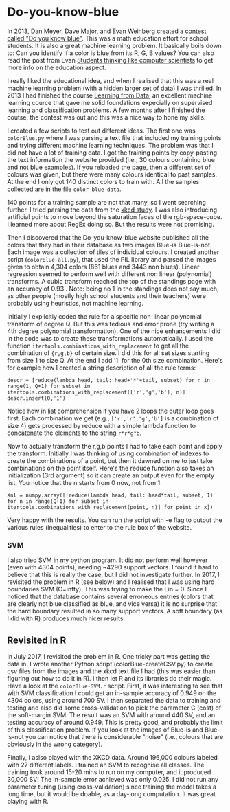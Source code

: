# Do-you-know-blue

In 2013, Dan Meyer, Dave Major, and Evan Weinberg created a [contest called "Do you know blue"](http://blog.mrmeyer.com/2013/contest-do-you-know-blue/). This was a math education effort for school students. It is also a great machine learning problem. It basically boils down to: Can you identify if a color is blue from its R, G, B values? You can also read the post from Evan [Students thinking like computer scientists](http://evanweinberg.com/2013/04/19/students-thinking-like-computer-scientists/) to get more info on the education aspect. 

I really liked the educational idea, and when I realised that this was a real machine learning problem (with a hidden larger set of data) I was thrilled. In 2013 I had finished the course [Learning from Data](https://work.caltech.edu/telecourse.html), an excellent machine learning cource that gave me solid foundations expecially on supervised learning and classification problems. A few months after I finished the coutse, the contest was out and this was a nice way to hone my skills. 

I created a few scripts to test out different ideas. The first one was `colorBlue.py` where I was parsing a text file that included my training points and trying different machine learning techniques. The problem was that I did not have a lot of training data. I got the training points by copy-pasting the text information the website provided (i.e., 30 colours containing blue and not blue examples). If you reloaded the page, then a different set of colours was given, but there were many colours identical to past samples. At the end I only got 140 distinct colors to train with. All the samples collected are in the file `color blue data`. 

140 points for a training sample are not that many, so I went searching further. I tried parsing the data from the [xkcd study](http://blog.xkcd.com/2010/05/03/color-survey-results/). I was also introducing artificial points to move beyond the saturation faces of the rgb-space-cube. I learned more about RegEx doing so. But the results were not promising.

Then I discovered that the Do-you-know-blue website published all the colors that they had in their database as two images Blue-is Blue-is-not. Each image was a collection of tiles of individual colours.  I created another script (`colorBlue-all.py`), that used the PIL library and parsed the images given to obtain 4,304 colors (861 blues and 3443 non blues). Linear regression seemed to perform well with different non linear (polynomial) transforms. A cubic transform reached the top of the standings page with an accuracy of 0.93 . Note: being no 1 in the standings does not say much, as other people (mostly high school students and their teachers) were probably using heuristics, not machine learning.

Initially I explicitly coded the rule for a specific non-linear polynomial transform of degree Q. But this was tedious and error prone (try writing a 4th degree polynomial transformation). One of the nice enhancements I did in the code was to create these transformations automatically. I used the function `itertools.combinations_with_replacement` to get all the combination of `{r,g,b}` of certain size. I did this for all set sizes starting from size 1 to size Q. At the end I add '1' for the 0th size combination. Here's for example how I created a string description of all the rule terms: 

```
descr = [reduce(lambda head, tail: head+'*'+tail, subset) for n in range(1, Q+1) for subset in itertools.combinations_with_replacement(['r','g','b'], n)]
descr.insert(0,'1') 
```
Notice how in list comprehension if you have 2 loops the outer loop goes first. Each combination we get (e.g., `['r','r','g','b']` is a combination of size 4) gets processed by reduce with a simple lambda function to concatenate the elements to the string `r*r*g*b`.

Now to actually transform the r,g,b points I had to take each point and apply the transform. Initially I was thinking of using combination of indexes to create the combinations of a point, but then it dawned on me to just take combinations on the point itself. Here's the reduce function also takes an initialization (3rd argument) so it can create an output even for the empty list. You notice that the n starts from 0 now, not from 1. 
 
``` 
Xnl = numpy.array([[reduce(lambda head, tail: head*tail, subset, 1) for n in range(Q+1) for subset in itertools.combinations_with_replacement(point, n)] for point in x])
```
Very happy with the results. You can run the script with -e flag to output the various rules (inequalities) to enter to the rule box of the website. 

### SVM

I also tried SVM in my python program. It did not perform well however (even with 4304 points), needing ~4290 support vectors. I found it hard to believe that this is really the case, but I did not investigate further. In 2017, I revisited the problem in R (see below) and I realised that I was using hard boundaries SVM (C=infty). This was trying to make the Ein = 0. Since I noticed that the database contains several erroneous entries (colors that are clearly not blue classified as blue, and vice versa) it is no surprise that the hard boundary resulted in so many support vectors. A soft boundary (as I did with R) produces much nicer results.



## Revisited in R

In July 2017, I revisited the problem in R. One tricky part was getting the data in. I wrote another Python script (colorBlue-createCSV.py) to create csv files from the images and the xkcd text file I had (this was easier than figuring out how to do it in R). I then let R and its libraries do their magic. Have a look at the `colorBlue-SVM.r` script. First, it was interesting to see that with SVM classification I could get an in-sample accuracy of 0.949 on the 4304 colors, using around 700 SV. I then separated the data to training and testing and also did some cross-validation to pick the parameter C (cost) of the soft-margin SVM. The result was an SVM with around 440 SV, and an testing accuracy of around 0.949. This is pretty good, and probably the limit of this classification problem. If you look at the images of Blue-is and Blue-is-not you can notice that there is considerable "noise" (i.e., colours that are obviously in the wrong category).

Finally, I aslso played with the XKCD data. Around 196,000 colours labeled with 27 different labels. I trained an SVM to recognise all classes. The training took around 15-20 mins to run on my computer, and it produced 30,000 SV! The in-sample error achieved was only 0.025. I did not run any parameter tuning (using cross-validation) since training the model takes a long time, but it would be doable, as a day-long computation. It was great playing with R.
